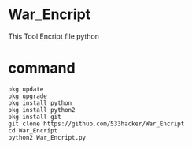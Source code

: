 # War_Encript
This Tool Encript file python
# command
```
pkg update
pkg upgrade
pkg install python
pkg install python2
pkg install git
git clone https://github.com/533hacker/War_Encript
cd War_Encript
python2 War_Encript.py
